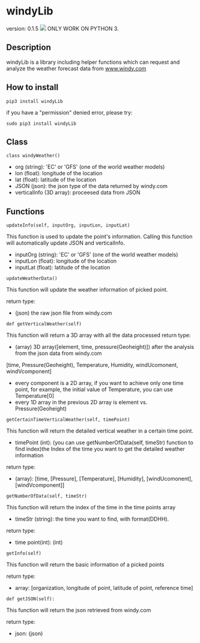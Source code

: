# windyLib
version: 0.1.5 [![](https://img.shields.io/badge/python-3.5-blue.svg)](https://www.python.org/download/releases/3.5/)
ONLY WORK ON PYTHON 3.
## Description
windyLib is a library including helper functions which can request and analyze the weather forecast data from www.windy.com

## How to install
```
pip3 install windyLib
```
if you have a "permission" denied error, please try:
```
sudo pip3 install windyLib
```

## Class
```
class windyWeather()
```
- org (string): 'EC' or 'GFS' (one of the world weather models)
- lon (float): longitude of the location
- lat (float): latitude of the location
- JSON (json): the json type of the data returned by windy.com
- verticalInfo (3D array): proceesed data from JSON

## Functions
```
updateInfo(self, inputOrg, inputLon, inputLat)
```
This function is used to update the point's information. Calling this function will automatically update JSON and verticalInfo.

- inputOrg (string): 'EC' or 'GFS' (one of the world weather models)
- inputLon (float): longitude of the location
- inputLat (float): latitude of the location

```
updateWeatherData()
```
This function will update the weather information of picked point.

return type:

- (json) the raw json file from windy.com

```
def getVerticalWeather(self)
```
This function will return a 3D array with all the data processed 
return type:

- (array) 3D array([element, time, pressure(Geoheight)]) after the analysis from the json data from windy.com

[time, Pressure(Geoheight), Temperature, Humidity, windUcomonent, windVcomponent]
- every component is a 2D array, if you want to achieve only one time point, for example, the initial value of Temperature, you can use Temperature[0]
- every 1D array in the previous 2D array is element vs. Pressure(Geoheight)

```
getCertainTimeVerticalWeather(self, timePoint)
```
This function will return the detailed vertical weather in a certain time point.

- timePoint (int): (you can use getNumberOfData(self, timeStr) function to find index)the Index of the time you want to get the detailed weather information

return type:

- (array): [time, [Pressure], [Temperature], [Humidity], [windUcomonent], [windVcomponent]]

```
getNumberOfData(self, timeStr)
```
This function will return the index of the time in the time points array

- timeStr (string): the time you want to find, with format(DDHH).

return type:

- time point(int): (int)

```
getInfo(self)
```
This function will return the basic information of a picked points

return type:

- array: [organization, longitude of point, latitude of point, reference time] 

```
def getJSON(self):
```
This function will return the json retrieved from windy.com

return type:

- json: (json)
